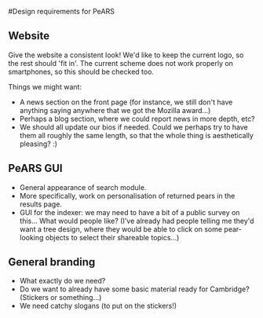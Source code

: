 #Design requirements for PeARS

## Website

Give the website a consistent look! We'd like to keep the current logo, so the
rest should 'fit in'. The current scheme does not work properly on smartphones,
so this should be checked too.

Things we might want:

* A news section on the front page (for instance, we still don't have anything
 saying anywhere that we got the Mozilla award...)
* Perhaps a blog section, where we could report news in more depth, etc?
* We should all update our bios if needed. Could we perhaps try to have them
 all roughly the same length, so that the whole thing is aesthetically
 pleasing? :)


## PeARS GUI

* General appearance of search module.
* More specifically, work on personalisation of returned pears in the results
 page.
* GUI for the indexer: we may need to have a bit of a public survey on this...
 What would people like? (I've already had people telling me they'd want a tree
 design, where they would be able to click on some pear-looking objects to
 select their shareable topics...)

## General branding

* What exactly do we need?
* Do we want to already have some basic material ready for Cambridge? (Stickers
 or something...)
* We need catchy slogans (to put on the stickers!)
